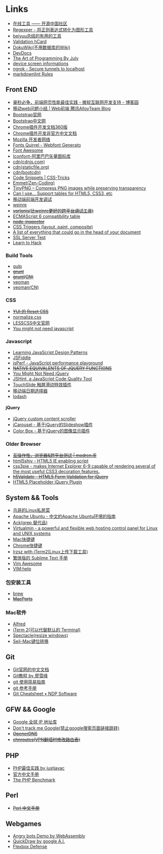 # Links

* [在线工具 —— 开源中国社区](http://tool.oschina.net/)
* [Regexper - 将正则表达式转化为图形工具](http://www.regexper.com)
* [beiyuu总结的有用的工具](http://beiyuu.com/wiki)
* [Validation hCard](http://hcard.geekhood.net/)
* [DokuWiki(不用数据库的Wiki)](https://www.dokuwiki.org/dokuwiki)
* [DevDocs](http://devdocs.io/)
* [The Art of Programming By July](http://taop.marchtea.com/)
* [device screen informations](http://mydevice.io/)
* [ngrok - Secure tunnels to localhost](https://ngrok.com/)
* [markdownlint Rules](https://github.com/mivok/markdownlint/blob/master/docs/RULES.md)

## Front END

* [毫秒必争，前端网页性能最佳实践 - 微软互联网开发支持 - 博客园](http://www.cnblogs.com/developersupport/p/webpage-performance-best-practices.html)
* [移动web问题小结 | Web前端 腾讯AlloyTeam  Blog](http://www.alloyteam.com/2015/06/yi-dong-web-wen-ti-xiao-jie/)
* [Bootstrap官网](http://getbootstrap.com)
* [Bootstrap中文网](http://www.bootcss.com)
* [Chrome插件开发文档360版](http://open.chrome.360.cn/extension_dev/overview.html)
* [Chrome插件开发非官方中文文档](https://crxdoc-zh.appspot.com/apps/about_apps.html)
* [Mozilla 开发者网络](https://developer.mozilla.org/zh-CN/)
* [Fonts Quirrel - Webfont Generato](http://www.fontsquirrel.com/tools/webfont-generator)
* [Font Awesome](http://fortawesome.github.io/Font-Awesome/)
* [Iconfont-阿里巴巴矢量图标库](http://iconfont.cn/)
* [cdn(cdnjs.com)](http://cdnjs.com/)
* [cdn(staticfile.org)](http://www.staticfile.org/)
* [cdn(bootcdn)](http://www.bootcdn.cn/)
* [Code Snippets | CSS-Tricks](http://css-tricks.com/snippets/)
* [Emmet(Zen-Coding)](http://docs.emmet.io/)
* [TinyPNG – Compress PNG images while preserving transparency](https://tinypng.com/)
* [Can I use... Support tables for HTML5, CSS3, etc](http://caniuse.com/)
* [移动端前端开发调试](http://yujiangshui.com/multidevice-frontend-debug/)
* [weinre](http://people.apache.org/~pmuellr/weinre-docs/latest/)
* ~~[vorlonjs(比weinre更好的跨平台调试工具)](http://vorlonjs.com/)~~
* [ECMAScript 6 compatibility table](http://kangax.github.io/compat-table/es6/)
* ~~[node-inspector](https://github.com/node-inspector/node-inspector)~~
* [CSS Triggers (layout, paint, composite)](https://csstriggers.com/)
* [A list of everything that could go in the head of your document](http://gethead.info/)
* [SSL Server Test](https://www.ssllabs.com/ssltest/analyze.html)
* [Learn to Hack](https://www.hacksplaining.com/)

### Build Tools

* [gulp](http://gulpjs.com/)
* ~~[grunt](http://gruntjs.com/)~~
* ~~[grunt(CN)](http://www.gruntjs.org/)~~
* [yeoman](http://yeoman.io/)
* [yeoman(CN)](http://yeomanjs.org/)

### CSS

* ~~[YUI 的 Reset CSS](http://meyerweb.com/eric/tools/css/reset)~~
* [normalize.css](http://necolas.github.io/normalize.css/)
* [LESSCSS中文官网](http://www.lesscss.net)
* [You might not need javascript](http://youmightnotneedjs.com/)

### Javascript

* [Learning JavaScript Design Patterns](https://addyosmani.com/resources/essentialjsdesignpatterns/book/)
* [JSFiddle](http://jsfiddle.net/)
* [jsPerf - JavaScript performance playground](http://jsperf.com)
* ~~[NATIVE EQUIVALENTS OF JQUERY FUNCTIONS](http://www.leebrimelow.com/native-methods-jQuery/)~~
* [You Might Not Need jQuery](http://youmightnotneedjquery.com/)
* [JSHint, a JavaScript Code Quality Tool](http://www.jshint.com/)
* [TouchSlide 触屏滑动特效插件](http://www.superslide2.com/TouchSlide/index.html)
* [移动端日期选择器](http://cubiq.org/dropbox/sw/)
* [lodash](https://lodash.com/docs)

#### jQuery

* [jQuery custom content scroller](http://manos.malihu.gr/jquery-custom-content-scroller)
* [jCarousel - 基于jQuery的Slideshow插件](http://sorgalla.com/jcarousel)
* [Color Box - 基于jQuery的图像显示插件](http://www.jacklmoore.com/colorbox)

### Older Browser

* ~~[互操作性，浏览器&amp;跨平台测试 | modren.IE](https://www.modern.ie/zh-cn)~~
* [html5shiv - HTML5 IE enabling script](https://code.google.com/p/html5shiv)
* [css3pie - makes Internet Explorer 6-9 capable of rendering several of the most useful CSS3 decoration features.](http://css3pie.com)
* ~~[h5Validate - HTML5 Form Validation for jQuery](http://ericleads.com/h5validate)~~
* [HTML5 Placeholder jQuery Plugin](http://mathiasbynens.be/demo/placeholder)

## System && Tools

* [鸟哥的Linux私房菜](http://linux.vbird.org)
* [Apache Ubuntu - 中文的Apache Ubuntu环境的指南](http://wiki.ubuntu.org.cn/Apache)
* [Ack(grep 替代品)](http://beyondgrep.com/documentation/)
* [Virtualmin - a powerful and flexible web hosting control panel for Linux and UNIX systems](http://www.virtualmin.com/)
* [Mac快捷键](http://support.apple.com/kb/HT1343?viewlocale=zh_CN)
* [Chrome快捷键](https://support.google.com/chrome/answer/165450?hl=zh-Hans)
* [lrzsz with iTerm2(Linux上传下载工具)](http://ixhan.com/2013/11/run-sz-rz-on-mac-with-iterm2/)
* [繁体版的 Sublime Text 手册](http://docs.sublimetext.tw)
* [Vim Awesome](http://vimawesome.com/)
* [VIM:help](http://vimcdoc.sourceforge.net/doc/help.html)

### 包安装工具

* [brew](http://brew.sh/)
* ~~[MacPorts](https://www.macports.org/)~~

### Mac软件

* [Alfred](http://www.alfredapp.com/)
* [iTerm 2(可以代替默认的 Terminal)](http://iterm2.com/)
* [Spectacle(resize windows)](http://spectacleapp.com/)
* [Seil-Mac键位转换](https://pqrs.org/osx/karabiner/seil.html.en)

## Git

* [Git官网的中文文档](http://git-scm.com/book/zh)
* [Git教程 by 廖雪峰](http://www.liaoxuefeng.com/wiki/0013739516305929606dd18361248578c67b8067c8c017b000)
* [git 使用简易指南](http://www.bootcss.com/p/git-guide/)
* [git 参考手册](http://gitref.org/zh/)
* [Git Cheatsheet • NDP Software](http://ndpsoftware.com/git-cheatsheet.html)

## GFW && Google

* [Google 全球 IP 地址库](https://github.com/justjavac/Google-IPs)
* [Don't track me Google(禁止google搜索页面链接跳转)](https://chrome.google.com/webstore/detail/gdbofhhdmcladcmmfjolgndfkpobecpg)
* ~~[OpenerDNS](https://code.google.com/p/openerdns/)~~
* ~~[chnroutes(VPN翻墙时修改路由表)](https://code.google.com/p/chnroutes/)~~

## PHP

* [PHP最佳实践 by justjavac](http://phpbestpractices.justjavac.com)
* [官方中文手册](http://www.php.net/manual/zh/)
* [The PHP Benchmark](http://www.phpbench.com/)

## Perl

* ~~[Perl 中文手册](http://man.ddvip.com/web/perl/index.htm)~~

## Webgames

* [Angry bots Demo by WebAssembly](http://webassembly.org/demo/)
* [QuickDraw by google A.I.](https://quickdraw.withgoogle.com/#)
* [Flexbox Defense](http://www.flexboxdefense.com/)
